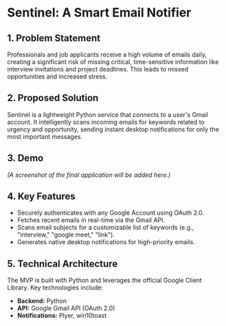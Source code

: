 # Sentinel: A Smart Email Notifier

## 1. Problem Statement
Professionals and job applicants receive a high volume of emails daily, creating a significant risk of missing critical, time-sensitive information like interview invitations and project deadlines. This leads to missed opportunities and increased stress.

## 2. Proposed Solution
Sentinel is a lightweight Python service that connects to a user's Gmail account. It intelligently scans incoming emails for keywords related to urgency and opportunity, sending instant desktop notifications for only the most important messages.

## 3. Demo
*(A screenshot of the final application will be added here.)*

## 4. Key Features
* Securely authenticates with any Google Account using OAuth 2.0.
* Fetches recent emails in real-time via the Gmail API.
* Scans email subjects for a customizable list of keywords (e.g., "interview," "google meet," "link").
* Generates native desktop notifications for high-priority emails.

## 5. Technical Architecture
The MVP is built with Python and leverages the official Google Client Library. Key technologies include:
* **Backend:** Python
* **API:** Google Gmail API (OAuth 2.0)
* **Notifications:** Plyer, win10toast
